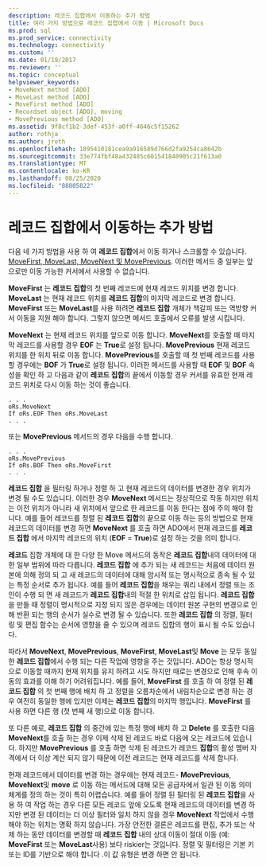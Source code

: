 ```yaml
---
description: 레코드 집합에서 이동하는 추가 방법
title: 여러 가지 방법으로 레코드 집합에서 이동 | Microsoft Docs
ms.prod: sql
ms.prod_service: connectivity
ms.technology: connectivity
ms.custom: ''
ms.date: 01/19/2017
ms.reviewer: ''
ms.topic: conceptual
helpviewer_keywords:
- MoveNext method [ADO]
- MoveLast method [ADO]
- MoveFirst method [ADO]
- Recordset object [ADO], moving
- MovePrevious method [ADO]
ms.assetid: 9f8cf1b2-3def-453f-a0ff-4646c5f15262
author: rothja
ms.author: jroth
ms.openlocfilehash: 1895410181cea9a916589d766d2fa9254ca8642b
ms.sourcegitcommit: 33e774fbf48a432485c601541840905c21f613a0
ms.translationtype: MT
ms.contentlocale: ko-KR
ms.lasthandoff: 08/25/2020
ms.locfileid: "88805822"
---
```

# <a name="more-ways-to-move-in-a-recordset"></a>레코드 집합에서 이동하는 추가 방법
다음 네 가지 방법을 사용 하 여 **레코드 집합**에서 이동 하거나 스크롤할 수 있습니다. [MoveFirst, MoveLast, MoveNext 및 MovePrevious](../../reference/ado-api/movefirst-movelast-movenext-and-moveprevious-methods-ado.md). 이러한 메서드 중 일부는 앞 으로만 이동 가능한 커서에서 사용할 수 없습니다.  
  
 **MoveFirst** 는 **레코드 집합**의 첫 번째 레코드에 현재 레코드 위치를 변경 합니다. **MoveLast** 는 현재 레코드 위치를 **레코드 집합**의 마지막 레코드로 변경 합니다. **MoveFirst** 또는 **MoveLast**를 사용 하려면 **레코드 집합** 개체가 책갈피 또는 역방향 커서 이동을 지원 해야 합니다. 그렇지 않으면 메서드 호출에서 오류를 발생 시킵니다.  
  
 **MoveNext** 는 현재 레코드 위치를 앞으로 이동 합니다. **MoveNext**를 호출할 때 마지막 레코드를 사용할 경우 **EOF** 는 **True**로 설정 됩니다. **MovePrevious** 현재 레코드 위치를 한 위치 뒤로 이동 합니다. **MovePrevious**를 호출할 때 첫 번째 레코드를 사용할 경우에는 **BOF** 가 **True**로 설정 됩니다. 이러한 메서드를 사용할 때 **EOF** 및 **BOF** 속성을 확인 하 고 다음과 같이 **레코드 집합**의 끝에서 이동할 경우 커서를 유효한 현재 레코드 위치로 다시 이동 하는 것이 좋습니다.  
  
```  
. . .  
oRs.MoveNext  
If oRs.EOF Then oRs.MoveLast  
. . .   
```  
  
 또는 **MovePrevious** 메서드의 경우 다음을 수행 합니다.  
  
```  
. . .   
oRs.MovePrevious  
If oRs.BOF Then oRs.MoveFirst  
. . .  
```  
  
 **레코드 집합** 을 필터링 하거나 정렬 하 고 현재 레코드의 데이터를 변경한 경우 위치가 변경 될 수도 있습니다. 이러한 경우 **MoveNext** 메서드는 정상적으로 작동 하지만 위치는 이전 위치가 아니라 새 위치에서 앞으로 한 레코드를 이동 한다는 점에 주의 해야 합니다. 예를 들어 레코드를 정렬 된 **레코드 집합**의 끝으로 이동 하는 등의 방법으로 현재 레코드의 데이터를 변경 하면 **MoveNext** 를 호출 하면 ADO에서 현재 레코드를 **레코드 집합** 에서 마지막 레코드의 위치 (**EOF**  =  **True**)로 설정 하는 것을 의미 합니다.  
  
 **레코드** 집합 개체에 대 한 다양 한 Move 메서드의 동작은 **레코드 집합**내의 데이터에 대 한 일부 범위에 따라 다릅니다. **레코드 집합** 에 추가 되는 새 레코드는 처음에 데이터 원본에 의해 정의 되 고 새 레코드의 데이터에 대해 암시적 또는 명시적으로 종속 될 수 있는 특정 순서로 추가 됩니다. 예를 들어 **레코드 집합**을 채우는 쿼리 내에서 정렬 또는 조인이 수행 되 면 새 레코드가 **레코드 집합**내의 적절 한 위치로 삽입 됩니다. **레코드 집합**을 만들 때 정렬이 명시적으로 지정 되지 않은 경우에는 데이터 원본 구현의 변경으로 인해 반환 되는 행의 순서가 실수로 변경 될 수 있습니다. 또한 **레코드 집합** 의 정렬, 필터링 및 편집 함수는 순서에 영향을 줄 수 있으며 레코드 집합의 행이 표시 될 수도 있습니다.  
  
 따라서 **MoveNext**, **MovePrevious**, **MoveFirst**, **MoveLast**및 **Move** 는 모두 동일한 **레코드 집합**에서 수행 되는 다른 작업에 영향을 주는 것입니다. ADO는 항상 명시적으로 이동할 때까지 현재 위치를 유지 하려고 시도 하지만 때로는 변경으로 인해 후속 이동의 효과를 이해 하기 어려워집니다. 예를 들어, **MoveFirst** 를 호출 하 여 정렬 된 **레코드 집합** 의 첫 번째 행에 배치 하 고 정렬을 오름차순에서 내림차순으로 변경 하는 경우 여전히 동일한 행에 있지만 이제는 **레코드 집합**의 마지막 행입니다. **MoveFirst** 를 사용 하면 다른 행 (첫 번째 새 행)으로 이동 합니다.  
  
 또 다른 예로, **레코드 집합** 의 중간에 있는 특정 행에 배치 하 고 **Delete** 를 호출한 다음 **MoveNext**를 호출 하는 경우 이제 삭제 된 레코드 바로 다음에 오는 레코드에 있습니다. 하지만 **MovePrevious** 를 호출 하면 삭제 된 레코드가 레코드 **집합**의 활성 멤버 자격에서 더 이상 계산 되지 않기 때문에 이전 레코드는 현재 레코드를 삭제 합니다.  
  
 현재 레코드에서 데이터를 변경 하는 경우에는 현재 레코드- **MovePrevious**, **MoveNext**및 **move** 로 이동 하는 메서드에 대해 모든 공급자에서 일관 된 이동 의미 체계를 정의 하는 것이 특히 어렵습니다. 예를 들어 정렬 된 필터링 된 **레코드 집합**을 사용 하 여 작업 하는 경우 다른 모든 레코드 앞에 오도록 현재 레코드의 데이터를 변경 하지만 변경 된 데이터는 더 이상 필터와 일치 하지 않을 경우 **MoveNext** 작업에서 수행 해야 하는 위치는 명확 하지 않습니다. 가장 안전한 결론은 레코드를 편집, 추가 또는 삭제 하는 동안 데이터를 변경할 때 **레코드 집합** 내의 상대 이동이 절대 이동 (예: **MoveFirst** 또는 **MoveLast**사용) 보다 riskier는 것입니다. 정렬 및 필터링은 기본 키 또는 ID를 기반으로 해야 합니다 .이 값 유형은 변경 하면 안 됩니다.